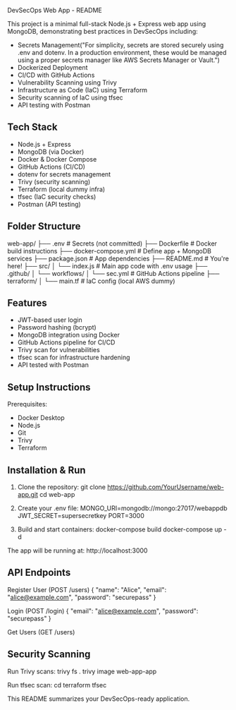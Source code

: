 
DevSecOps Web App - README

This project is a minimal full-stack Node.js + Express web app using MongoDB, demonstrating best practices in DevSecOps including:

- Secrets Management("For simplicity, secrets are stored securely using .env and dotenv. In a production environment, these would be managed using a proper secrets manager like AWS Secrets Manager or Vault.")
- Dockerized Deployment
- CI/CD with GitHub Actions
- Vulnerability Scanning using Trivy
- Infrastructure as Code (IaC) using Terraform
- Security scanning of IaC using tfsec
- API testing with Postman

Tech Stack
----------
- Node.js + Express
- MongoDB (via Docker)
- Docker & Docker Compose
- GitHub Actions (CI/CD)
- dotenv for secrets management
- Trivy (security scanning)
- Terraform (local dummy infra)
- tfsec (IaC security checks)
- Postman (API testing)

Folder Structure
----------------
web-app/
├── .env                     # Secrets (not committed)
├── Dockerfile               # Docker build instructions
├── docker-compose.yml       # Define app + MongoDB services
├── package.json             # App dependencies
├── README.md                # You're here!
├── src/
│   └── index.js             # Main app code with .env usage
├── .github/
│   └── workflows/
│       └── sec.yml          # GitHub Actions pipeline
├── terraform/
│   └── main.tf              # IaC config (local AWS dummy)

Features
--------
- JWT-based user login
- Password hashing (bcrypt)
- MongoDB integration using Docker
- GitHub Actions pipeline for CI/CD
- Trivy scan for vulnerabilities
- tfsec scan for infrastructure hardening
- API tested with Postman

Setup Instructions
------------------

Prerequisites:
- Docker Desktop
- Node.js
- Git
- Trivy
- Terraform

Installation & Run
------------------
1. Clone the repository:
   git clone https://github.com/YourUsername/web-app.git
   cd web-app

2. Create your .env file:
   MONGO_URI=mongodb://mongo:27017/webappdb
   JWT_SECRET=supersecretkey
   PORT=3000

3. Build and start containers:
   docker-compose build
   docker-compose up -d

The app will be running at: http://localhost:3000

API Endpoints
-------------

Register User (POST /users)
{
  "name": "Alice",
  "email": "alice@example.com",
  "password": "securepass"
}

Login (POST /login)
{
  "email": "alice@example.com",
  "password": "securepass"
}

Get Users (GET /users)

Security Scanning
-----------------
Run Trivy scans:
   trivy fs .
   trivy image web-app-app

Run tfsec scan:
   cd terraform
   tfsec

This README summarizes your DevSecOps-ready application.
